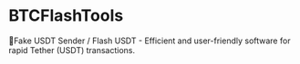 # BTCFlashTools
🔐Fake USDT Sender / Flash USDT - Efficient and user-friendly software for rapid Tether (USDT) transactions.
